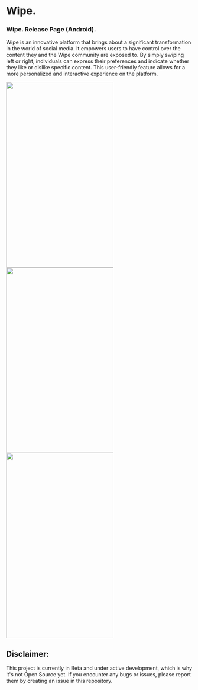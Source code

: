 # Wipe.
### Wipe. Release Page (Android).
Wipe is an innovative platform that brings about a significant transformation in the world of social media. It empowers users to have control over the content they and the Wipe community are exposed to. By simply swiping left or right, individuals can express their preferences and indicate whether they like or dislike specific content. This user-friendly feature allows for a more personalized and interactive experience on the platform.

 
<img src="https://github.com/user-attachments/assets/9589d9c1-7e29-46d8-afda-2ff77f31a2dc" width="290" height="500">
<img src="https://github.com/user-attachments/assets/91e9aa97-9fcb-460e-b6e8-f55831586dda" width="290" height="500">
<img src="https://github.com/user-attachments/assets/0641e4cc-ffb7-44ae-891f-290d3513327c" width="290" height="500">





## Disclaimer:

This project is currently in Beta and under active development, which is why it's not Open Source yet. 
If you encounter any bugs or issues, please report them by creating an issue in this repository.

